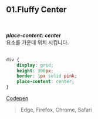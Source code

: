
## 01.Fluffy Center
<br>

***place-content: center*** <br>
요소를 가운데 위치 시킵니다.
<br><br>

```css
div {
    display: grid;
    height: 300px;
    border: 1px solid pink;
    place-content: center;
}
```


[Codepen](https://codepen.io/yonghap/pen/xxpWKbJ)

> Edge, Firefox, Chrome, Safari
